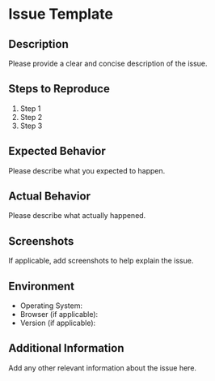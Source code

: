 # Issue Template

## Description

Please provide a clear and concise description of the issue.

## Steps to Reproduce

1. Step 1
2. Step 2
3. Step 3

## Expected Behavior

Please describe what you expected to happen.

## Actual Behavior

Please describe what actually happened.

## Screenshots

If applicable, add screenshots to help explain the issue.

## Environment

- Operating System:
- Browser (if applicable):
- Version (if applicable):

## Additional Information

Add any other relevant information about the issue here.
